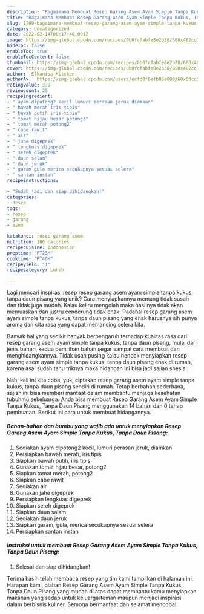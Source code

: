 ```yaml
---
description: "Bagaimana Membuat Resep Garang Asem Ayam Simple Tanpa Kukus, Tanpa Daun Pisang, Bisa Manjain Lidah"
title: "Bagaimana Membuat Resep Garang Asem Ayam Simple Tanpa Kukus, Tanpa Daun Pisang, Bisa Manjain Lidah"
slug: 1709-bagaimana-membuat-resep-garang-asem-ayam-simple-tanpa-kukus-tanpa-daun-pisang-bisa-manjain-lidah
category: Uncategorized
date: 2022-02-14T00:17:48.091Z
image: https://img-global.cpcdn.com/recipes/0b0fcfabfe8e2b38/680x482cq70/resep-garang-asem-ayam-simple-tanpa-kukus-tanpa-daun-pisang-foto-resep-utama.jpg
hideToc: false
enableToc: true
enableTocContent: false
thumbnail: https://img-global.cpcdn.com/recipes/0b0fcfabfe8e2b38/680x482cq70/resep-garang-asem-ayam-simple-tanpa-kukus-tanpa-daun-pisang-foto-resep-utama.jpg
cover: https://img-global.cpcdn.com/recipes/0b0fcfabfe8e2b38/680x482cq70/resep-garang-asem-ayam-simple-tanpa-kukus-tanpa-daun-pisang-foto-resep-utama.jpg
author:  Elkanisa Kitchen
authorAv:  https://img-global.cpcdn.com/users/ecfd0f6efb05a008/60x60cq50/avatar.jpg
ratingvalue: 3.9
reviewcount: 25
recipeingredient:
- " ayam dipotong2 kecil lumuri perasan jeruk diamkan"
- " bawah merah iris tipis"
- " bawah putih iris tipis"
- " tomat hijau besar potong2"
- " tomat merah potong2"
- " cabe rawit"
- " air"
- " jahe digeprek"
- " lengkuas digeprek"
- " sereh digeprek"
- " daun salam"
- " daun jeruk"
- " garam gula merica secukupnya sesuai selera"
- " santan instan"
recipeinstructions:

- "Sudah jadi dan siap dihidangkan!"
categories:
- Resep
tags:
- resep
- garang
- asem

katakunci: resep garang asem 
nutrition: 106 calories
recipecuisine: Indonesian
preptime: "PT23M"
cooktime: "PT40M"
recipeyield: "1"
recipecategory: Lunch

---
```



Lagi mencari inspirasi resep resep garang asem ayam simple tanpa kukus, tanpa daun pisang yang unik? Cara menyiapkannya memang tidak susah dan tidak juga mudah. Kalau keliru mengolah maka hasilnya tidak akan memuaskan dan justru cenderung tidak enak. Padahal resep garang asem ayam simple tanpa kukus, tanpa daun pisang yang enak harusnya sih punya aroma dan cita rasa yang dapat memancing selera kita.




Banyak hal yang sedikit banyak berpengaruh terhadap kualitas rasa dari resep garang asem ayam simple tanpa kukus, tanpa daun pisang, mulai dari jenis bahan, kedua pemilihan bahan segar sampai cara membuat dan menghidangkannya. Tidak usah pusing kalau hendak menyiapkan resep garang asem ayam simple tanpa kukus, tanpa daun pisang enak di rumah, karena asal sudah tahu triknya maka hidangan ini bisa jadi sajian spesial.


Nah, kali ini kita coba, yuk, ciptakan resep garang asem ayam simple tanpa kukus, tanpa daun pisang sendiri di rumah. Tetap berbahan sederhana, sajian ini bisa memberi manfaat dalam membantu menjaga kesehatan tubuhmu sekeluarga. Anda bisa membuat Resep Garang Asem Ayam Simple Tanpa Kukus, Tanpa Daun Pisang menggunakan 14 bahan dan 0 tahap pembuatan. Berikut ini cara untuk membuat hidangannya.

<!--inarticleads1-->

##### Bahan-bahan dan bumbu yang wajib ada untuk menyiapkan Resep Garang Asem Ayam Simple Tanpa Kukus, Tanpa Daun Pisang:

1. Sediakan  ayam dipotong2 kecil, lumuri perasan jeruk, diamkan
1. Persiapkan  bawah merah, iris tipis
1. Siapkan  bawah putih, iris tipis
1. Gunakan  tomat hijau besar, potong2
1. Siapkan  tomat merah, potong2
1. Siapkan  cabe rawit
1. Sediakan  air
1. Gunakan  jahe digeprek
1. Persiapkan  lengkuas digeprek
1. Siapkan  sereh digeprek
1. Siapkan  daun salam
1. Sediakan  daun jeruk
1. Siapkan  garam, gula, merica secukupnya sesuai selera
1. Persiapkan  santan instan




<!--inarticleads2-->

##### Instruksi untuk membuat Resep Garang Asem Ayam Simple Tanpa Kukus, Tanpa Daun Pisang:


1. Selesai dan siap dihidangkan!



Terima kasih telah membaca resep yang tim kami tampilkan di halaman ini. Harapan kami, olahan Resep Garang Asem Ayam Simple Tanpa Kukus, Tanpa Daun Pisang yang mudah di atas dapat membantu kamu menyiapkan makanan yang sedap untuk keluarga/teman maupun menjadi inspirasi dalam berbisnis kuliner. Semoga bermanfaat dan selamat mencoba!
